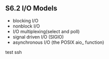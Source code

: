 S6.2 I/O Models
---------------
* blocking I/O
* nonblock I/O
* I/O multiplexing(select and poll)
* signal driven I/O (SIGIO)
* asynchronous I/O (the POSIX aio_ function)

test ssh
